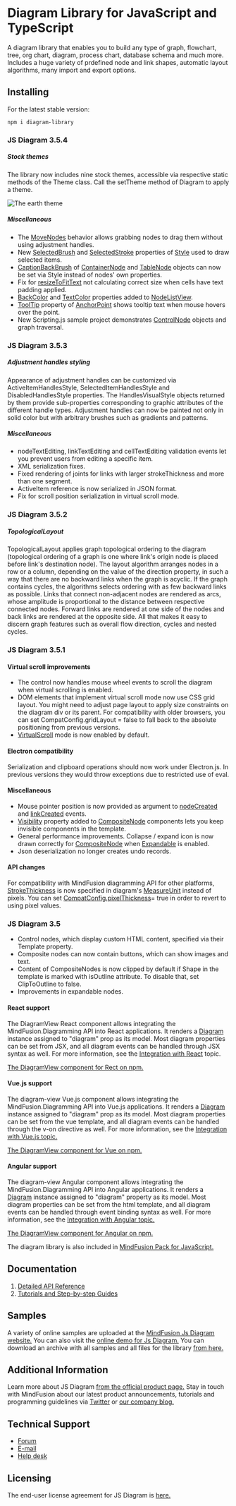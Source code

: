 # Diagram Library for JavaScript and TypeScript

A diagram library that enables you to build any type of graph, flowchart, tree, org chart, diagram, process chart, database schema and much more. Includes a huge variety of prdefined node and link shapes, automatic layout algorithms, many import and export options.

## Installing

For the latest stable version:

```
npm i diagram-library
```


### JS Diagram 3.5.4

##### Stock themes
The library now includes nine stock themes, accessible via respective static methods of the Theme class. Call the setTheme method of Diagram to apply a theme.

![The earth theme](https://mindfusion.eu/images/javascript/diagram/library/jsdiag_earth.png "Earth theme")

##### Miscellaneous
- The [MoveNodes](https://www.mindfusion.eu/onlinehelp/jsdiagram/index.htm?CC_T_MindFusion_Diagramming_Behavior_0.htm) behavior allows grabbing nodes to drag them without using adjustment handles.
- New [SelectedBrush](https://www.mindfusion.eu/onlinehelp/jsdiagram/index.htm?M_MindFusion_Diagramming_Style_setSelectedBrush_1_Object.htm) and [SelectedStroke](https://www.mindfusion.eu/onlinehelp/jsdiagram/index.htm?M_MindFusion_Diagramming_Style_setSelectedStroke_1_Object.htm) properties of [Style](https://www.mindfusion.eu/onlinehelp/jsdiagram/index.htm?CC_T_MindFusion_Diagramming_Style_0.htm) used to draw selected items.
- [CaptionBackBrush](https://www.mindfusion.eu/onlinehelp/jsdiagram/index.htm?M_MindFusion_Diagramming_Style_setCaptionBackBrush_1_Object.htm) of [ContainerNode](https://www.mindfusion.eu/onlinehelp/jsdiagram/index.htm?CC_T_MindFusion_Diagramming_ContainerNode_0.htm) and [TableNode](https://www.mindfusion.eu/onlinehelp/jsdiagram/index.htm?CC_T_MindFusion_Diagramming_TableNode_0.htm) objects can now be set via Style instead of nodes' own properties.
- Fix for [resizeToFitText](https://www.mindfusion.eu/onlinehelp/jsdiagram/index.htm?M_MindFusion_Diagramming_TableNode_resizeToFitText_2_Boolean_Boolean_1.htm) not calculating correct size when cells have&nbsp;text padding applied.
- [BackColor](https://www.mindfusion.eu/onlinehelp/jsdiagram/index.htm?M_MindFusion_Diagramming_NodeListView_setBackColor_1_String.htm) and [TextColor](https://www.mindfusion.eu/onlinehelp/jsdiagram/index.htm?M_MindFusion_Diagramming_NodeListView_setTextColor_1_String.htm) properties added to [NodeListView](https://www.mindfusion.eu/onlinehelp/jsdiagram/index.htm?T_MindFusion_Diagramming_NodeListView.htm).
- [ToolTip](https://www.mindfusion.eu/onlinehelp/jsdiagram/index.htm?M_MindFusion_Diagramming_AnchorPoint_setToolTip_1_void.htm) property of [AnchorPoint](https://www.mindfusion.eu/onlinehelp/jsdiagram/index.htm?CC_T_MindFusion_Diagramming_AnchorPoint_0.htm) shows tooltip text when mouse hovers over the point.
- New Scripting.js sample project demonstrates [ControlNode](https://www.mindfusion.eu/onlinehelp/jsdiagram/index.htm?T_MindFusion_Diagramming_ControlNode_0.htm) objects and graph traversal.


### JS Diagram 3.5.3

##### Adjustment handles styling
Appearance of adjustment handles can be customized via ActiveItemHandlesStyle, SelectedItemHandlesStyle and DisabledHandlesStyle properties. The HandlesVisualStyle objects returned by them provide sub-properties corresponding to graphic attributes of the different handle types. Adjustment handles can now be painted not only in solid color but with arbitrary brushes such as gradients and patterns.

##### Miscellaneous
- nodeTextEditing, linkTextEditing and cellTextEditing validation events let you prevent users from editing a specific item.
- XML serialization fixes.
- Fixed rendering of joints for links with larger strokeThickness and more than one segment.
- ActiveItem reference is now serialized in JSON format.
- Fix for scroll position serialization in virtual scroll mode.


### JS Diagram 3.5.2

##### TopologicalLayout 
TopologicalLayout applies graph topological ordering to the diagram (topological ordering of a graph is one where link's origin node is placed before link's destination node). The layout algorithm arranges nodes in a row or a column, depending on the value of the direction property, in such a way that there are no backward links when the graph is acyclic. If the graph contains cycles, the algorithms selects ordering with as few backward links as possible. Links that connect non-adjacent nodes are rendered as arcs, whose amplitude is proportional to the distance between respective connected nodes. Forward links are rendered at one side of the nodes and back links are rendered at the opposite side. All that makes it easy to discern graph features such as overall flow direction, cycles and nested cycles. 


### JS Diagram 3.5.1

#### Virtual scroll improvements

- The control now handles mouse wheel events to scroll the diagram when virtual scrolling is enabled.
- DOM elements that implement virtual scroll mode now use CSS grid layout. You might need to adjust page layout to apply size constraints on the diagram div or its parent. For compatibility with older browsers, you can set CompatConfig.gridLayout = false to fall back to the absolute positioning from previous versions.
- [VirtualScroll](https://www.mindfusion.eu/onlinehelp/jsdiagram/index.htm?M_MindFusion_Diagramming_Diagram_setVirtualScroll_1_Boolean.htm) mode is now enabled by default.

#### Electron compatibility

Serialization and clipboard operations should now work under Electron.js. In previous versions they would throw exceptions due to restricted use of eval.

#### Miscellaneous

- Mouse pointer position is now provided as argument to [nodeCreated](https://www.mindfusion.eu/onlinehelp/jsdiagram/index.htm?F_MindFusion_Diagramming_Events_nodeCreated.htm) and [linkCreated](https://www.mindfusion.eu/onlinehelp/jsdiagram/index.htm?F_MindFusion_Diagramming_Events_linkCreated.htm) events.
- [Visibility](https://www.mindfusion.eu/onlinehelp/jsdiagram/index.htm?M_MindFusion_Drawing_ComponentBase_setVisibility_1_Visibility.htm) property added to [CompositeNode](https://www.mindfusion.eu/onlinehelp/jsdiagram/index.htm?T_MindFusion_Diagramming_CompositeNode_0.htm) components lets you keep invisible components in the template.
- General performance improvements.
    Collapse / expand icon is now drawn correctly for [CompositeNode](https://www.mindfusion.eu/onlinehelp/jsdiagram/index.htm?T_MindFusion_Diagramming_CompositeNode_0.htm) when [Expandable](https://www.mindfusion.eu/onlinehelp/jsdiagram/index.htm?CC_M_MindFusion_Diagramming_DiagramNode_setExpandable_1_Boolean_0.htm) is enabled.
- Json deserialization no longer creates undo records.

#### API changes

For compatibility with MindFusion diagramming API for other platforms, [StrokeThickness](https://www.mindfusion.eu/onlinehelp/jsdiagram/index.htm?M_MindFusion_Diagramming_DiagramItem_setStrokeThickness_1_Number.htm) is now specified in diagram's [MeasureUnit](https://www.mindfusion.eu/onlinehelp/jsdiagram/index.htm?M_MindFusion_Drawing_Canvas_setMeasureUnit_1_MeasureUnit.htm) instead of pixels. You can set [CompatConfig.pixelThickness](https://www.mindfusion.eu/onlinehelp/jsdiagram/index.htm?F_MindFusion_Diagramming_CompatConfig_pixelThickness.htm)= true in order to revert to using pixel values.

### JS Diagram 3.5

- Control nodes, which display custom HTML content, specified via their Template property.
- Composite nodes can now contain buttons, which can show images and text.
- Content of CompositeNodes is now clipped by default if Shape in the template is marked with isOutline attribute. To disable that, set ClipToOutline to false.
- Improvements in expandable nodes.



#### React support

The DiagramView React component allows integrating the MindFusion.Diagramming API into React applications. It renders a [Diagram](https://www.mindfusion.eu/onlinehelp/jsdiagram/index.htm?CC_T_MindFusion_Diagramming_Diagram_0.htm) instance assigned to "diagram" prop as its model. Most diagram properties can be set from JSX, and all diagram events can be handled through JSX syntax as well. For more information, see the [Integration with React](https://www.mindfusion.eu/onlinehelp/jsdiagram/index.htm?React.htm) topic. 

[The DiagramView component for Rect on npm.](https://www.npmjs.com/package/diagram-library-react)

#### Vue.js support

The diagram-view Vue.js component allows integrating the MindFusion.Diagramming API into Vue.js applications. It renders a [Diagram](https://www.mindfusion.eu/onlinehelp/jsdiagram/index.htm?CC_T_MindFusion_Diagramming_Diagram_0.htm) instance assigned to "diagram" prop as its model. Most diagram properties can be set from the vue template, and all diagram events can be handled through the v-on directive as well. For more information, see the [Integration with Vue.js topic.](https://www.mindfusion.eu/onlinehelp/jsdiagram/index.htm?Vue_js.htm)

[The DiagramView component for Vue on npm.](https://www.npmjs.com/package/diagram-library-vue)

#### Angular support

The diagram-view Angular component allows integrating the MindFusion.Diagramming API into Angular applications. It renders a [Diagram](https://www.mindfusion.eu/onlinehelp/jsdiagram/index.htm?CC_T_MindFusion_Diagramming_Diagram_0.htm) instance assigned to "diagram" property as its model. Most diagram properties can be set from the html template, and all diagram events can be handled through event binding syntax as well. For more information, see the [Integration with Angular topic.](https://www.mindfusion.eu/onlinehelp/jsdiagram/index.htm?Angular.htm)

[The DiagramView component for Angular on npm.](https://www.npmjs.com/package/diagram-library-angular)

The diagram library is also included in [MindFusion Pack for JavaScript.](https://mindfusion.eu/javascript-pack.html)

## Documentation

1. [Detailed API Reference](https://www.mindfusion.eu/onlinehelp/jsdiagram/index.htm)
2. [Tutorials and Step-by-step Guides](https://www.mindfusion.eu/onlinehelp/jsdiagram/index.htm?CC_Tutorial_1__Loading_Graph_Data_1.htm)


## Samples

A variety of online samples are uploaded at the [MindFusion Js Diagram website.](https://mindfusion.eu/products/javascript/diagramming/samples) You can also visit the [online demo for Js Diagram.](https://mindfusion.co/demos/?sample=102) You can download an archive with all samples and all files for the library [from here.](http://mindfusion.eu/JsDiagramTrial.zip)


## Additional Information

Learn more about JS Diagram [from the official product page.](https://mindfusion.eu/javascript-diagram.html) Stay in touch with MindFusion about our latest product announcements, tutorials and programming guidelines via  [Twitter](https://twitter.com/MindFusion_News) or [our company blog.](https://mindfusion.eu/blog/)



## Technical Support

* [Forum](https://mindfusion.eu/Forum/YaBB.pl?board=jsdiag_disc)
* [E-mail](mailto:support@mindfusion.eu)
* [Help desk](https://www.mindfusion.eu/HelpDesk/index.php)

## Licensing

The end-user license agreement for JS Diagram is [here.](https://mindfusion.eu/eula.html)


